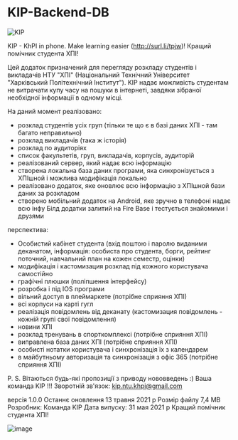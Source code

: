 # KIP-Backend-DB

![KIP](https://user-images.githubusercontent.com/68736883/119661411-f30b9280-be38-11eb-82ba-1a273a00db5d.png)

KIP - KhPI in phone. Make learning easier (http://surl.li/tpjw)!
Кращий помічник студента ХПІ!

Цей додаток призначений для перегляду розкладу студентів і викладачів НТУ "ХПІ" (Національний Технічний Університет "Харківський Політехнічний Інститут").
KIP надає можливість студентам не витрачати купу часу на пошуки в інтернеті, завдяки зібраної необхідної інформації в одному місці.

На даний момент реалізовано:

- розклад студентів усіх груп (тільки те що є в базі даних ХПІ - там багато неправильно)
- розклад викладачів (така ж історія)
- розклад по аудиторіях
- список факультетів, груп, викладачів, корпусів, аудиторій
- реалізований сервер, який надає всю інформацію
- створена локальна база даних програми, яка синхронізується з ХПІшной і можлива модифікація локально
- реалізовано додаток, яке оновлює всю інформацію з ХПІшной бази даних за розкладом
- створено мобільний додаток на Android, яке зручно в телефоні надає всю інфу
Білд додатки залитий на Fire Base і тестується знайомими і друзями


перспектива:
- Особистий кабінет студента (вхід поштою і паролю виданими деканатом, інформація: особиста про студента, борги, рейтинг поточний, навчальний план на кожен семестр, оцінки)
- модифікація і кастомизация розклад під кожного користувача самостійно
- графічні плюшки (поліпшення інтерфейсу)
- розробка і під IOS програми
- вільний доступ в плеймаркете (потрібне сприяння ХПІ)
- всі корпуси на карті гугл
- реалізація повідомлень від деканату (кастомизация повідомлень - кожній групі свої повідомлення)
- новини ХПІ
- розклад тренувань в спорткомплексі (потрібне сприяння ХПІ)
- виправлена   база даних ХПІ (потрібне сприяння ХПІ)
- особисті нотатки користувача і синхронізація їх з календарем
- в майбутньому авторизація та синхронізація з офіс 365 (потрібне сприяння ХПІ)

P. S. Вітаються будь-які пропозиції з приводу нововведень :)
Ваша команда KIP !!!
Зворотній зв'язок: kip.ntu.khpi@gmail.com

версія 1.0.0
Останнє оновлення 13 травня 2021 р
Розмір файлу 7,4 MB
Розробник: Команда KIP
Дата випуску: 31 мая 2021 р
Кращий помічник студента ХПІ!

![image](https://user-images.githubusercontent.com/68736883/119661269-c9526b80-be38-11eb-8c4a-f2ee89ee3d69.png)
